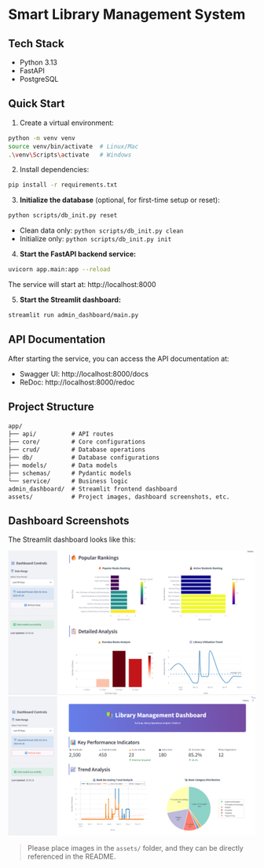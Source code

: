 # Smart Library Management System


## Tech Stack

- Python 3.13
- FastAPI
- PostgreSQL

## Quick Start

1. Create a virtual environment:
```bash
python -m venv venv
source venv/bin/activate  # Linux/Mac
.\venv\Scripts\activate   # Windows
```

2. Install dependencies:
```bash
pip install -r requirements.txt
```

3. **Initialize the database** (optional, for first-time setup or reset):
```bash
python scripts/db_init.py reset
```
- Clean data only: `python scripts/db_init.py clean`
- Initialize only: `python scripts/db_init.py init`

4. **Start the FastAPI backend service:**
```bash
uvicorn app.main:app --reload
```
The service will start at: http://localhost:8000

5. **Start the Streamlit dashboard:**
```bash
streamlit run admin_dashboard/main.py
```


## API Documentation

After starting the service, you can access the API documentation at:
- Swagger UI: http://localhost:8000/docs
- ReDoc: http://localhost:8000/redoc


## Project Structure

```
app/
├── api/          # API routes
├── core/         # Core configurations
├── crud/         # Database operations
├── db/           # Database configurations
├── models/       # Data models
├── schemas/      # Pydantic models
└── service/      # Business logic
admin_dashboard/  # Streamlit frontend dashboard
assets/           # Project images, dashboard screenshots, etc.
```

## Dashboard Screenshots

The Streamlit dashboard looks like this:

![Dashboard Example 1](assets/dashboard1.png)
![Dashboard Example 2](assets/dashboard2.png)

> Please place images in the `assets/` folder, and they can be directly referenced in the README.

